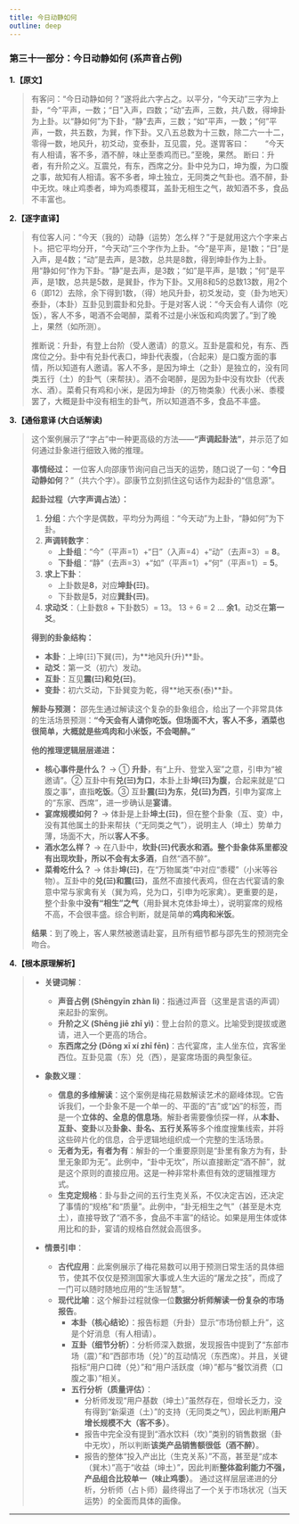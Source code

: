 ```yaml
---
title: 今日动静如何
outline: deep
---
```

  
### **第三十一部分：今日动静如何 (系声音占例)**

**1.【原文】**
> 有客问：“今日动静如何？”遂将此六字占之。以平分，“今天动”三字为上卦，“今”平声，一数；“日”入声，四数；“动”去声，三数，共八数，得坤卦为上卦。以“静如何”为下卦，“静”去声，三数；“如”平声，一数；“何”平声，一数，共五数，为巽，作下卦。又八五总数为十三数，除二六一十二，零得一数，地风升，初爻动，变泰卦，互见震，兑。遂胃客曰：　　“今天有人相请，客不多，酒不醉，味止至黍鸡而已。”至晚，果然。
> 断曰：升者，有升阶之义。互震兑，有东，西席之分。卦中兑为口，坤为腹，为口腹之事，故知有人相请。客不多者，坤土独立，无同类之气卦也。酒不醉，卦中无坎。味止鸡黍者，坤为鸡黍稷耳，盖卦无相生之气，故知酒不多，食品不丰富也。

**2.【逐字直译】**
> 有位客人问：“今天（我的）动静（运势）怎么样？”于是就用这六个字来占卜。把它平均分开，“今天动”三个字作为上卦。“今”是平声，是1数；“日”是入声，是4数；“动”是去声，是3数，总共是8数，得到坤卦作为上卦。用“静如何”作为下卦。“静”是去声，是3数；“如”是平声，是1数；“何”是平声，是1数，总共是5数，是巽卦，作为下卦。又用8和5的总数13数，用2个6（即12）去除，余下得到1数，（得）地风升卦，初爻发动，变（卦为地天）泰卦，（本卦）互卦见到震卦和兑卦。于是对客人说：“今天会有人请你（吃饭），客人不多，喝酒不会喝醉，菜肴不过是小米饭和鸡肉罢了。”到了晚上，果然（如所测）。
> 
> 推断说：升卦，有登上台阶（受人邀请）的意义。互卦是震和兑，有东、西席位之分。卦中有兑卦代表口，坤卦代表腹，（合起来）是口腹方面的事情，所以知道有人邀请。客人不多，是因为坤土（之卦）是独立的，没有同类五行（土）的卦气（来帮扶）。酒不会喝醉，是因为卦中没有坎卦（代表水、酒）。菜肴只有鸡和小米，是因为坤卦（的万物类象）代表小米、黍稷罢了，大概是卦中没有相生的卦气，所以知道酒不多，食品不丰盛。

**3.【通俗意译 (大白话解读)**
> 这个案例展示了“字占”中一种更高级的方法——**“声调起卦法”**，并示范了如何通过卦象进行细致入微的推理。
> 
> **事情经过：**
> 一位客人向邵康节询问自己当天的运势，随口说了一句：“**今日动静如何**？”（共六个字）。邵康节立刻抓住这句话作为起卦的“信息源”。
> 
> **起卦过程（六字声调占法）：**
> 1.  **分组**：六个字是偶数，平均分为两组：“今天动”为上卦，“静如何”为下卦。
> 2.  **声调转数字**：
>     *   **上卦组**：“今”（平声=1）+“日”（入声=4）+“动”（去声=3）= **8**。
>     *   **下卦组**：“静”（去声=3）+“如”（平声=1）+“何”（平声=1）= **5**。
> 3.  **求上下卦**：
>     *   上卦数是**8**，对应**坤卦(☷)**。
>     *   下卦数是**5**，对应**巽卦(☴)**。
> 4.  **求动爻**：（上卦数8 + 下卦数5）= 13。 13 ÷ 6 = 2 ... **余1**。动爻在**第一爻**。
> 
> **得到的卦象结构：**
> *   **本卦**：上坤(☷)下巽(☴)，为**地风升(升)**卦。
> *   **动爻**：第一爻（初六）发动。
> *   **互卦**：互见**震(☳)**和**兑(☱)**。
> *   **变卦**：初六爻动，下卦巽变为乾，得**地天泰(泰)**卦。
> 
> **解卦与预测：**
> 邵先生通过解读这个复杂的卦象组合，给出了一个非常具体的生活场景预测：**“今天会有人请你吃饭。但场面不大，客人不多，酒菜也很简单，大概就是些鸡肉和小米饭，不会喝醉。”**
> 
> **他的推理逻辑层层递进：**
> *   **核心事件是什么？** -> ① **升卦**，有“上升、登堂入室”之意，引申为“被邀请”。② 互卦中有**兑(☱)为口**，本卦上卦**坤(☷)为腹**，合起来就是“口腹之事”，直指**吃饭**。③ 互卦**震(☳)为东**，**兑(☱)为西**，引申为宴席上的“东家、西席”，进一步确认是**宴请**。
> *   **宴席规模如何？** -> 体卦是上卦**坤土(☷)**，但在整个卦象（互、变）中，没有其他属土的卦来帮扶（“无同类之气”），说明主人（坤土）势单力薄，场面不大，所以**客人不多**。
> *   **酒水怎么样？** -> 在八卦中，**坎卦(☵)**代表水和酒。整个卦象体系里都没有出现坎卦，所以**不会有太多酒**，自然“酒不醉”。
> *   **菜肴吃什么？** -> 体卦**坤(☷)**，在“万物属类”中对应“黍稷”（小米等谷物）。互卦中的**兑(☱)**和**震(☳)**，虽然不直接代表鸡，但在古代宴请的象意中常与家禽有关（巽为鸡，兑为口，引申为吃家禽）。更重要的是，整个卦象中**没有“相生”之气**（用卦巽木克体卦坤土），说明宴席的规格不高，不会很丰盛。综合判断，就是简单的**鸡肉和米饭**。
> 
> **结果**：到了晚上，客人果然被邀请赴宴，且所有细节都与邵先生的预测完全吻合。

**4.【根本原理解析】**
> *   **关键词解**：
>     *   **声音占例 (Shēngyīn zhàn lì)**：指通过声音（这里是言语的声调）来起卦的案例。
>     *   **升阶之义 (Shēng jiē zhī yì)**：登上台阶的意义。比喻受到提拔或邀请，进入一个更高的场合。
>     *   **东西席之分 (Dōng xī xí zhī fēn)**：古代宴席，主人坐东位，宾客坐西位。互卦见震（东）兑（西），是宴席场面的典型象征。
> 
> *   **象数义理**：
>     *   **信息的多维解读**：这个案例是梅花易数解读艺术的巅峰体现。它告诉我们，一个卦象不是一个单一的、平面的“吉”或“凶”的标签，而是一个**立体的、全息的信息场**。解卦者需要像侦探一样，从**本卦、互卦、变卦**以及**卦象、卦名、五行关系**等多个维度搜集线索，并将这些碎片化的信息，合乎逻辑地组织成一个完整的生活场景。
>     *   **无者为无，有者为有**：解卦的一个重要原则是“卦里有象方为有，卦里无象即为无”。此例中，“卦中无坎”，所以直接断定“酒不醉”，就是这个原则的直接应用。这是一种非常朴素但有效的逻辑推理方式。
>     *   **生克定规格**：卦与卦之间的五行生克关系，不仅决定吉凶，还决定了事情的“规格”和“质量”。此例中，“卦无相生之气”（甚至是木克土），直接导致了“酒不多，食品不丰富”的结论。如果是用生体或体用比和的卦，宴请的规格自然就会高很多。
> 
> *   **情景引申**：
>     *   **古代应用**：此案例展示了梅花易数可以用于预测日常生活的具体细节，使其不仅仅是预测国家大事或人生大运的“屠龙之技”，而成了一门可以随时随地应用的“生活智慧”。
>     *   **现代比喻**：这个解卦过程就像一位**数据分析师解读一份复杂的市场报告**。
>         *   **本卦（核心结论）**：报告标题（升卦）显示“市场份额上升”，这是个好消息（有人相请）。
>         *   **互卦（细节分析）**：分析师深入数据，发现报告中提到了“东部市场（震）”和“西部市场（兑）”的互动情况（东西席）。并且，关键指标“用户口碑（兑）”和“用户活跃度（坤）”都与“餐饮消费（口腹之事）”相关。
>         *   **五行分析（质量评估）**：
>             *   分析师发现“用户基数（坤土）”虽然存在，但增长乏力，没有得到“新渠道（土）”的支持（无同类之气），因此判断**用户增长规模不大（客不多）**。
>             *   报告中完全没有提到“酒水饮料（坎）”类别的销售数据（卦中无坎），所以判断**该类产品销售额很低（酒不醉）**。
>             *   报告的整体“投入产出比（生克关系）”不高，甚至是“成本（巽木）”高于“收益（坤土）”，因此判断**整体盈利能力不强，产品组合比较单一（味止鸡黍）**。
>             通过这样层层递进的分析，分析师（占卜师）最终得出了一个关于市场状况（当天运势）的全面而具体的画像。

---
